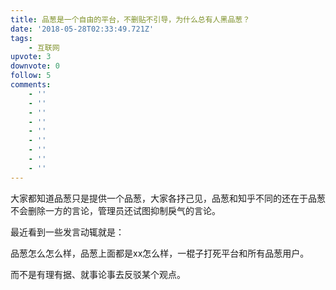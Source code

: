 ```yaml
---
title: 品葱是一个自由的平台，不删贴不引导，为什么总有人黑品葱？
date: '2018-05-28T02:33:49.721Z'
tags:
    - 互联网
upvote: 3
downvote: 0
follow: 5
comments:
    - ''
    - ''
    - ''
    - ''
    - ''
    - ''
    - ''
    - ''
    - ''
---
```


大家都知道品葱只是提供一个品葱，大家各抒己见，品葱和知乎不同的还在于品葱不会删除一方的言论，管理员还试图抑制戾气的言论。

最近看到一些发言动辄就是：

品葱怎么怎么样，品葱上面都是xx怎么样，一棍子打死平台和所有品葱用户。

而不是有理有据、就事论事去反驳某个观点。
